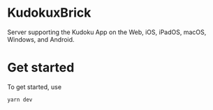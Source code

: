 # KudokuxBrick

Server supporting the Kudoku App on the Web, iOS, iPadOS, macOS, Windows, and Android.

# Get started

To get started, use

```
yarn dev
```
